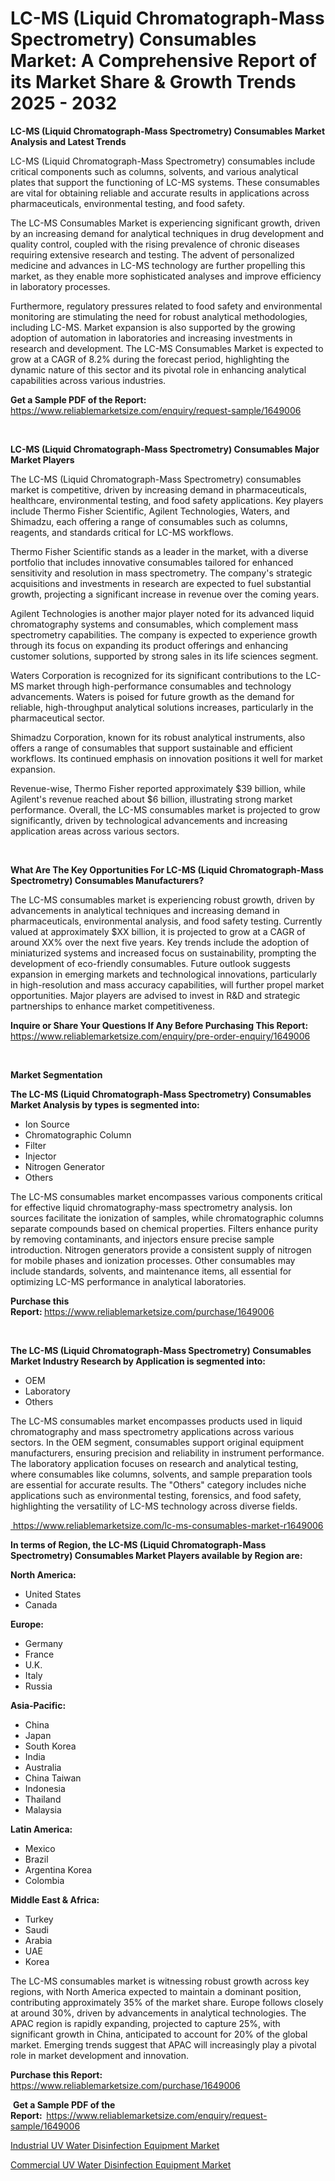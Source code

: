 <p><h1>LC-MS (Liquid Chromatograph-Mass Spectrometry) Consumables Market: A Comprehensive Report of its Market Share & Growth Trends 2025 - 2032</h1></p><p><strong>LC-MS (Liquid Chromatograph-Mass Spectrometry) Consumables Market Analysis and Latest Trends</strong></p>
<p><p>LC-MS (Liquid Chromatograph-Mass Spectrometry) consumables include critical components such as columns, solvents, and various analytical plates that support the functioning of LC-MS systems. These consumables are vital for obtaining reliable and accurate results in applications across pharmaceuticals, environmental testing, and food safety.</p><p>The LC-MS Consumables Market is experiencing significant growth, driven by an increasing demand for analytical techniques in drug development and quality control, coupled with the rising prevalence of chronic diseases requiring extensive research and testing. The advent of personalized medicine and advances in LC-MS technology are further propelling this market, as they enable more sophisticated analyses and improve efficiency in laboratory processes.</p><p>Furthermore, regulatory pressures related to food safety and environmental monitoring are stimulating the need for robust analytical methodologies, including LC-MS. Market expansion is also supported by the growing adoption of automation in laboratories and increasing investments in research and development. The LC-MS Consumables Market is expected to grow at a CAGR of 8.2% during the forecast period, highlighting the dynamic nature of this sector and its pivotal role in enhancing analytical capabilities across various industries.</p></p>
<p><strong>Get a Sample PDF of the Report:&nbsp;</strong> <a href="https://www.reliablemarketsize.com/enquiry/request-sample/1649006?utm_campaign=1840&utm_medium=2&utm_source=Github&utm_content=ia&utm_term=26032025&utm_id=lc-ms-liquid-chromatograph-mass-spectrometry-consumables">https://www.reliablemarketsize.com/enquiry/request-sample/1649006</a></p>
<p>&nbsp;</p>
<p><strong>LC-MS (Liquid Chromatograph-Mass Spectrometry) Consumables Major Market Players</strong></p>
<p><p>The LC-MS (Liquid Chromatograph-Mass Spectrometry) consumables market is competitive, driven by increasing demand in pharmaceuticals, healthcare, environmental testing, and food safety applications. Key players include Thermo Fisher Scientific, Agilent Technologies, Waters, and Shimadzu, each offering a range of consumables such as columns, reagents, and standards critical for LC-MS workflows.</p><p>Thermo Fisher Scientific stands as a leader in the market, with a diverse portfolio that includes innovative consumables tailored for enhanced sensitivity and resolution in mass spectrometry. The company's strategic acquisitions and investments in research are expected to fuel substantial growth, projecting a significant increase in revenue over the coming years.</p><p>Agilent Technologies is another major player noted for its advanced liquid chromatography systems and consumables, which complement mass spectrometry capabilities. The company is expected to experience growth through its focus on expanding its product offerings and enhancing customer solutions, supported by strong sales in its life sciences segment.</p><p>Waters Corporation is recognized for its significant contributions to the LC-MS market through high-performance consumables and technology advancements. Waters is poised for future growth as the demand for reliable, high-throughput analytical solutions increases, particularly in the pharmaceutical sector.</p><p>Shimadzu Corporation, known for its robust analytical instruments, also offers a range of consumables that support sustainable and efficient workflows. Its continued emphasis on innovation positions it well for market expansion.</p><p>Revenue-wise, Thermo Fisher reported approximately $39 billion, while Agilent's revenue reached about $6 billion, illustrating strong market performance. Overall, the LC-MS consumables market is projected to grow significantly, driven by technological advancements and increasing application areas across various sectors.</p></p>
<p>&nbsp;</p>
<p><strong>What Are The Key Opportunities For LC-MS (Liquid Chromatograph-Mass Spectrometry) Consumables Manufacturers?</strong></p>
<p><p>The LC-MS consumables market is experiencing robust growth, driven by advancements in analytical techniques and increasing demand in pharmaceuticals, environmental analysis, and food safety testing. Currently valued at approximately $XX billion, it is projected to grow at a CAGR of around XX% over the next five years. Key trends include the adoption of miniaturized systems and increased focus on sustainability, prompting the development of eco-friendly consumables. Future outlook suggests expansion in emerging markets and technological innovations, particularly in high-resolution and mass accuracy capabilities, will further propel market opportunities. Major players are advised to invest in R&D and strategic partnerships to enhance market competitiveness.</p></p>
<p><strong>Inquire or Share Your Questions If Any Before Purchasing This Report:</strong> <a href="https://www.reliablemarketsize.com/enquiry/pre-order-enquiry/1649006?utm_campaign=1840&utm_medium=2&utm_source=Github&utm_content=ia&utm_term=26032025&utm_id=lc-ms-liquid-chromatograph-mass-spectrometry-consumables">https://www.reliablemarketsize.com/enquiry/pre-order-enquiry/1649006</a></p>
<p>&nbsp;</p>
<p><strong>Market Segmentation</strong></p>
<p><strong>The LC-MS (Liquid Chromatograph-Mass Spectrometry) Consumables Market Analysis by types is segmented into:</strong></p>
<p><ul><li>Ion Source</li><li>Chromatographic Column</li><li>Filter</li><li>Injector</li><li>Nitrogen Generator</li><li>Others</li></ul></p>
<p><p>The LC-MS consumables market encompasses various components critical for effective liquid chromatography-mass spectrometry analysis. Ion sources facilitate the ionization of samples, while chromatographic columns separate compounds based on chemical properties. Filters enhance purity by removing contaminants, and injectors ensure precise sample introduction. Nitrogen generators provide a consistent supply of nitrogen for mobile phases and ionization processes. Other consumables may include standards, solvents, and maintenance items, all essential for optimizing LC-MS performance in analytical laboratories.</p></p>
<p><strong>Purchase this Report:&nbsp;</strong><a href="https://www.reliablemarketsize.com/purchase/1649006?utm_campaign=1840&utm_medium=2&utm_source=Github&utm_content=ia&utm_term=26032025&utm_id=lc-ms-liquid-chromatograph-mass-spectrometry-consumables">https://www.reliablemarketsize.com/purchase/1649006</a></p>
<p>&nbsp;</p>
<p><strong>The LC-MS (Liquid Chromatograph-Mass Spectrometry) Consumables Market Industry Research by Application is segmented into:</strong></p>
<p><ul><li>OEM</li><li>Laboratory</li><li>Others</li></ul></p>
<p><p>The LC-MS consumables market encompasses products used in liquid chromatography and mass spectrometry applications across various sectors. In the OEM segment, consumables support original equipment manufacturers, ensuring precision and reliability in instrument performance. The laboratory application focuses on research and analytical testing, where consumables like columns, solvents, and sample preparation tools are essential for accurate results. The "Others" category includes niche applications such as environmental testing, forensics, and food safety, highlighting the versatility of LC-MS technology across diverse fields.</p></p>
<p><a href="https://www.reliablemarketsize.com/lc-ms-consumables-market-r1649006?utm_campaign=1840&utm_medium=2&utm_source=Github&utm_content=ia&utm_term=26032025&utm_id=lc-ms-liquid-chromatograph-mass-spectrometry-consumables">&nbsp;https://www.reliablemarketsize.com/lc-ms-consumables-market-r1649006</a></p>
<p><strong>In terms of Region, the LC-MS (Liquid Chromatograph-Mass Spectrometry) Consumables Market Players available by Region are:</strong></p>
<p>
    <p> <strong> North America: </strong>
        <ul>
            <li>United States</li>
            <li>Canada</li>
        </ul>
        </p> 
    <p> <strong> Europe: </strong>
        <ul>
            <li>Germany</li>
            <li>France</li>
            <li>U.K.</li>
            <li>Italy</li>
            <li>Russia</li>
        </ul>
        </p> 
    <p> <strong> Asia-Pacific: </strong>
        <ul>
            <li>China</li>
            <li>Japan</li>
            <li>South Korea</li>
            <li>India</li>
            <li>Australia</li>
            <li>China Taiwan</li>
            <li>Indonesia</li>
            <li>Thailand</li>
            <li>Malaysia</li>
        </ul>
        </p> 
    <p> <strong> Latin America: </strong>
        <ul>
            <li>Mexico</li>
            <li>Brazil</li>
            <li>Argentina Korea</li>
            <li>Colombia</li>
        </ul>
        </p> 
    <p> <strong> Middle East & Africa: </strong>
        <ul>
            <li>Turkey</li>
            <li>Saudi</li>
            <li>Arabia</li>
            <li>UAE</li>
            <li>Korea</li>
        </ul>
    </p>
    </p>
<p><p>The LC-MS consumables market is witnessing robust growth across key regions, with North America expected to maintain a dominant position, contributing approximately 35% of the market share. Europe follows closely at around 30%, driven by advancements in analytical technologies. The APAC region is rapidly expanding, projected to capture 25%, with significant growth in China, anticipated to account for 20% of the global market. Emerging trends suggest that APAC will increasingly play a pivotal role in market development and innovation.</p></p>
<p><strong>Purchase this Report: </strong><a href="https://www.reliablemarketsize.com/purchase/1649006?utm_campaign=1840&utm_medium=2&utm_source=Github&utm_content=ia&utm_term=26032025&utm_id=lc-ms-liquid-chromatograph-mass-spectrometry-consumables">https://www.reliablemarketsize.com/purchase/1649006</a></p>
<p>&nbsp;<strong>Get a Sample PDF of the Report:&nbsp;&nbsp;</strong><a href="https://www.reliablemarketsize.com/enquiry/request-sample/1649006?utm_campaign=1840&utm_medium=2&utm_source=Github&utm_content=ia&utm_term=26032025&utm_id=lc-ms-liquid-chromatograph-mass-spectrometry-consumables">https://www.reliablemarketsize.com/enquiry/request-sample/1649006</a></p>
<p><strong></strong></p>
<p><p><a href="https://github.com/vimar16th/Market-Research-Report-List-7/blob/main/industrial-uv-water-disinfection-equipment-market.md?utm_campaign=1840&utm_medium=2&utm_source=Github&utm_content=ia&utm_term=26032025&utm_id=lc-ms-liquid-chromatograph-mass-spectrometry-consumables">Industrial UV Water Disinfection Equipment Market</a></p><p><a href="https://github.com/maikefelanc3/Market-Research-Report-List-1/blob/main/commercial-uv-water-disinfection-equipment-market.md?utm_campaign=1840&utm_medium=2&utm_source=Github&utm_content=ia&utm_term=26032025&utm_id=lc-ms-liquid-chromatograph-mass-spectrometry-consumables">Commercial UV Water Disinfection Equipment Market</a></p></p>